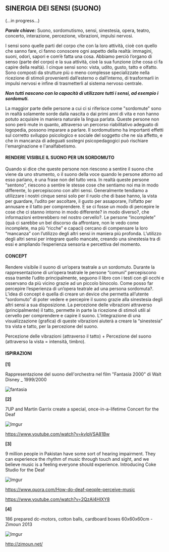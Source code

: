 ## SINERGIA DEI SENSI (SUONO)

(…in progress…)

**_Parole chiave:_** Suono, sordomutismo, sensi, sinestesia, opera, teatro, concerto, interazione, percezione, vibrazioni, impulsi nervosi.

I sensi sono quelle parti del corpo che con la loro attività, cioè con quello che sanno fare, ci fanno conoscere ogni aspetto della realtà: immagini, suoni, odori, sapori e com’è fatta una cosa. Abbiamo perciò l’organo di senso (parte del corpo) e la sua attività, cioè la sua funzione (che cosa ci fa capire della realtà). I cinque sensi sono: vista, udito, gusto, tatto e olfatto. Sono composti da strutture più o meno complesse specializzate nella ricezione di stimoli provenienti dall’esterno o dall’interno, di trasformarli in impulsi nervosi e infine di trasmetterli al sistema nervoso centrale.

**_Non tutti nascono con la capacità di utilizzare tutti i sensi, ad esempio i sordomuti._**

La maggior parte delle persone a cui ci si riferisce come "sordomute" sono in realtà solamente sorde dalla nascita o dai primi anni di vita e non hanno potuto acquisire in maniera naturale la lingua parlata. Queste persone non sono però mute in quanto, attraverso un percorso riabilitativo adeguato di logopedia, possono imparare a parlare. Il sordomutismo ha importanti effetti sul corretto sviluppo psicologico e sociale del soggetto che ne sia affetto, e che in mancanza di adeguati sostegni psicopedagogici può rischiare l'emarginazione e l'analfabetismo.

#### RENDERE VISIBILE IL SUONO PER UN SORDOMUTO

Quando si dice che queste persone non riescono a sentire il suono che viene da uno strumento, o il suono della voce quando le persone attorno ad esso parlano, è una frase non del tutto vera. In realtà queste persone “sentono”, riescono a sentire le stesse cose che sentiamo noi ma in modo differente, lo percepiscono con altri sensi. Generalmente tendiamo a utilizzare i nostri cinque sensi solo per il ruolo che di base hanno, la vista per guardare, l’udito per ascoltare, il gusto per assaporare, l’olfatto per annusare e il tatto per comprendere. E se ci fosse un modo di percepire le cose che ci stanno intorno in modo differente? in modo diverso?, che informazioni entrerebbero nel nostro cervello?. Le persone “incomplete” (quà ci sarebbe un bel discorso da affrontare, non le vedo come incomplete, ma più “ricche” e capaci) cercano di compensare la loro “mancanza” con l’utilizzo degli altri sensi in maniera più profonda. L’utilizzo degli altri sensi per integrare quello mancate, creando una sinestesia tra di essi e ampliando l’esperienza sensoria e percettiva del momento.

#### CONCEPT

Rendere visibile il suono di un’opera teatrale a un sordomuto. Durante la rappresentazione di un’opera teatrale le persone “comuni” percepiscono essa tramite l’udito principalmente, seguono il libro con i testi con gli occhi e osservano da più vicino grazie ad un piccolo binocolo. Come posso far percepire l’esperienza di un’opera teatrale ad una persona sordomuta?. L’idea di concept è quella di creare un device che permetta all’utente “sordomuto” di poter vedere e percepire il suono grazie alla sinestesia degli altri sensi a sua disposizione. La percezione delle vibrazioni attraverso (principalmente) il tatto, permette in parte la ricezione di stimoli utili al cervello per comprendere e capire il suono. L’integrazione di una visualizzazione (grafica) di queste vibrazioni aiuterà a creare la “sinestesia” tra vista e tatto, per la percezione del suono.

Percezione delle vibrazioni (attraverso il tatto) + Percezione del suono (attraverso la vista = intensità, timbro).

#### ISPIRAZIONI

**[1]**

Rappresentazione del suono dell'orchestra nel film "Fantasia 2000" di Walt Disney _ 1999/2000

![fantasia](http://i45.tinypic.com/2uqd2jp.gif)

**[2]**

7UP and Martin Garrix create a special, once-in-a-lifetime Concert for the Deaf

![Imgur](http://i.imgur.com/nMqoKVh.jpg)

https://www.youtube.com/watch?v=kvIpVSA81Bw

**[3]**

9 million people in Pakistan have some sort of hearing impairment. They can experience the rhythm of music through touch and sight, and we believe music is a feeling everyone should experience. Introducing Coke Studio for the Deaf

![Imgur](http://i.imgur.com/pUBfjbE.jpg)

https://www.quora.com/How-do-deaf-people-perceive-music

https://www.youtube.com/watch?v=2QzAl4HIXY8

**[4]**

186 prepared dc-motors, cotton balls, cardboard boxes 60x60x60cm - Zimoun 2013

![Imgur](http://i.imgur.com/oWigzd6.jpg)

http://zimoun.net/
